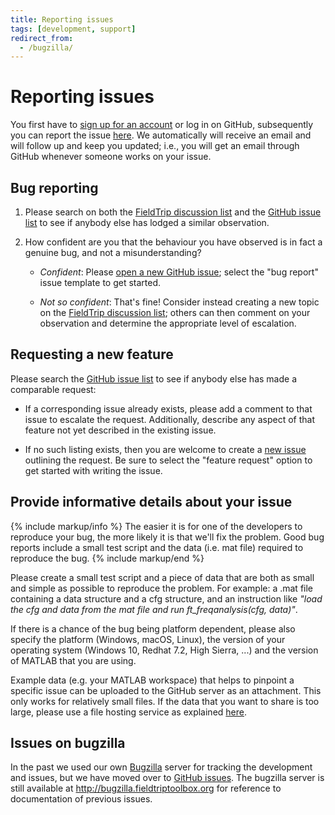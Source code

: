 ```yaml
---
title: Reporting issues
tags: [development, support]
redirect_from:
  - /bugzilla/
---
```


# Reporting issues

You first have to [sign up for an account](https://github.com/join) or log in on GitHub, subsequently you can report the issue [here](https://github.com/fieldtrip/fieldtrip/issues). We automatically will receive an email and will follow up and keep you updated; i.e., you will get an email through GitHub whenever someone works on your issue.

## Bug reporting

1. Please search on both the [FieldTrip discussion list](https://www.fieldtriptoolbox.org/discussion_list)
   and the [GitHub issue list](https://github.com/fieldtrip/fieldtrip/issues)
   to see if anybody else has lodged a similar observation.

2. How confident are you that the behaviour you have observed is in fact a
   genuine bug, and not a misunderstanding?

   -  *Confident*: Please [open a new GitHub issue](https://github.com/fieldtrip/fieldtrip/issues/new/choose);
      select the "bug report" issue template to get started.

   -  *Not so confident*: That's fine! Consider instead creating a new topic
      on the [FieldTrip discussion list](https://www.fieldtriptoolbox.org/discussion_list);
      others can then comment on your observation and determine the
      appropriate level of escalation.

## Requesting a new feature

Please search the [GitHub issue list](https://github.com/fieldtrip/fieldtrip/issues)
to see if anybody else has made a comparable request:

   -  If a corresponding issue already exists, please add a comment to that
      issue to escalate the request. Additionally, describe any
      aspect of that feature not yet described in the existing issue.

   -  If no such listing exists, then you are welcome to create a [new
      issue](https://github.com/fieldtrip/fieldtrip/issues/new) outlining the
      request. Be sure to select the "feature request" option to get started
      with writing the issue.

## Provide informative details about your issue

{% include markup/info %}
The easier it is for one of the developers to reproduce your bug, the more likely it is that we'll fix the problem. Good bug reports include a small test script and the data (i.e. mat file) required to reproduce the bug.
{% include markup/end %}

Please create a small test script and a piece of data that are both as small and simple as possible to reproduce the problem. For example: a .mat file containing a data structure and a cfg structure, and an instruction like _"load the cfg and data from the mat file and run ft_freqanalysis(cfg, data)"_.

If there is a chance of the bug being platform dependent, please also specify the platform (Windows, macOS, Linux), the version of your operating system (Windows 10, Redhat 7.2, High Sierra, ...) and the version of MATLAB that you are using.

Example data (e.g. your MATLAB workspace) that helps to pinpoint a specific issue can be uploaded to the GitHub server as an attachment. This only works for relatively small files. If the data that you want to share is too large, please use a file hosting service as explained [here](/faq/how_should_i_send_example_data_to_the_developers).

## Issues on bugzilla

In the past we used our own [Bugzilla](http://bugzilla.fieldtriptoolbox.org) server for tracking the development and issues, but we have moved over to [GitHub issues](http://github.com/fieldtrip/fieldtrip/issues). The bugzilla server is still available at <http://bugzilla.fieldtriptoolbox.org> for reference to documentation of previous issues.
